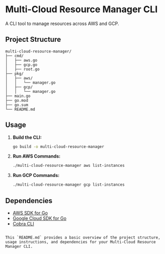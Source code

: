 # Multi-Cloud Resource Manager CLI

A CLI tool to manage resources across AWS and GCP.

## Project Structure

```plaintext
multi-cloud-resource-manager/
├── cmd/
│   ├── aws.go
│   ├── gcp.go
│   ├── root.go
├── pkg/
│   ├── aws/
│   │   └── manager.go
│   ├── gcp/
│   │   └── manager.go
├── main.go
├── go.mod
├── go.sum
└── README.md
```

## Usage

1. **Build the CLI:**

   ```sh
   go build -o multi-cloud-resource-manager
   ```

2. **Run AWS Commands:**

   ```sh
   ./multi-cloud-resource-manager aws list-instances
   ```

3. **Run GCP Commands:**

   ```sh
   ./multi-cloud-resource-manager gcp list-instances
   ```

## Dependencies

- [AWS SDK for Go](https://github.com/aws/aws-sdk-go)
- [Google Cloud SDK for Go](https://pkg.go.dev/google.golang.org/api/compute/v1)
- [Cobra CLI](https://github.com/spf13/cobra)
```

This `README.md` provides a basic overview of the project structure, usage instructions, and dependencies for your Multi-Cloud Resource Manager CLI.